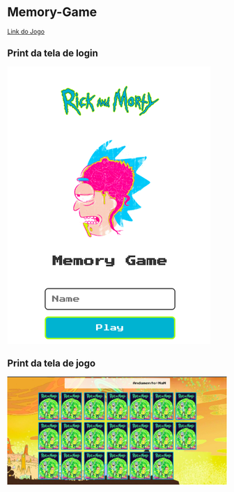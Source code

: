 # Memory-Game
[Link do Jogo](https://memory-game-eta-two.vercel.app/)

## Print da tela de login
![Login](/images/login.png)

## Print da tela de jogo

![game](/images/game.png)

